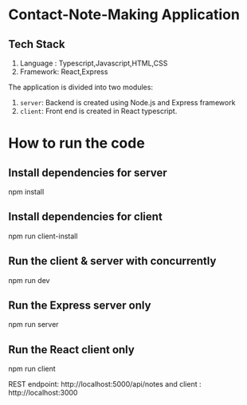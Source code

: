 # Contact-Note-Making Application
## Tech Stack
1.	Language : Typescript,Javascript,HTML,CSS
2.	Framework: React,Express

The application is divided into two modules:
1. `server`: Backend is created using Node.js and Express framework
2. `client`: Front end is created in React typescript.

# How to run the code

## Install dependencies for server
npm install

## Install dependencies for client
npm run client-install

## Run the client & server with concurrently
npm run dev

## Run the Express server only
npm run server

## Run the React client only
npm run client

REST endpoint: http://localhost:5000/api/notes and client : http://localhost:3000





